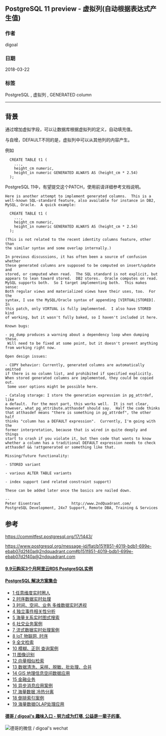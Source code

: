 ## PostgreSQL 11 preview - 虚拟列(自动根据表达式产生值)  
          
### 作者          
digoal          
          
### 日期          
2018-03-22          
          
### 标签          
PostgreSQL , 虚拟列 , GENERATED column     
          
----          
          
## 背景        
通过增加虚拟字段，可以让数据库根据虚拟列的定义，自动填充值。  
  
与自增，DEFAULT不同的是，虚拟列中可以从其他列的内容产生。  
  
例如  
  
```  
  CREATE TABLE t1 (  
    ...,  
    height_cm numeric,  
    height_in numeric GENERATED ALWAYS AS (height_cm * 2.54)  
  );  
```  
  
PostgreSQL 11中，有望提交这个PATCH，使用前请详细参考文档说明。     
  
```  
Here is another attempt to implement generated columns.  This is a  
well-known SQL-standard feature, also available for instance in DB2,  
MySQL, Oracle.  A quick example:  
  
  CREATE TABLE t1 (  
    ...,  
    height_cm numeric,  
    height_in numeric GENERATED ALWAYS AS (height_cm * 2.54)  
  );  
  
(This is not related to the recent identity columns feature, other than  
the similar syntax and some overlap internally.)  
  
In previous discussions, it has often been a source of confusion whether  
these generated columns are supposed to be computed on insert/update and  
stored, or computed when read.  The SQL standard is not explicit, but  
appears to lean toward stored.  DB2 stores.  Oracle computes on read.  
MySQL supports both.  So I target implementing both.  This makes sense:  
Both regular views and materialized views have their uses, too.  For the  
syntax, I use the MySQL/Oracle syntax of appending [VIRTUAL|STORED].  In  
this patch, only VIRTUAL is fully implemented.  I also have STORED kind  
of working, but it wasn't fully baked, so I haven't included it here.  
  
Known bugs:  
  
- pg_dump produces a warning about a dependency loop when dumping these.  
 Will need to be fixed at some point, but it doesn't prevent anything  
from working right now.  
  
Open design issues:  
  
- COPY behavior: Currently, generated columns are automatically omitted  
if there is no column list, and prohibited if specified explicitly.  
When stored generated columns are implemented, they could be copied out.  
 Some user options might be possible here.  
  
- Catalog storage: I store the generation expression in pg_attrdef, like  
a default.  For the most part, this works well.  It is not clear,  
however, what pg_attribute.atthasdef should say.  Half the code thinks  
that atthasdef means "there is something in pg_attrdef", the other half  
thinks "column has a DEFAULT expression".  Currently, I'm going with the  
former interpretation, because that is wired in quite deeply and things  
start to crash if you violate it, but then code that wants to know  
whether a column has a traditional DEFAULT expression needs to check  
atthasdef && !attgenerated or something like that.  
  
Missing/future functionality:  
  
- STORED variant  
  
- various ALTER TABLE variants  
  
- index support (and related constraint support)  
  
These can be added later once the basics are nailed down.  
  
--   
Peter Eisentraut              http://www.2ndQuadrant.com/  
PostgreSQL Development, 24x7 Support, Remote DBA, Training & Services  
```  
  
  
    
    
## 参考    
https://commitfest.postgresql.org/17/1443/  
  
  
https://www.postgresql.org/message-id/flat/b151f851-4019-bdb1-699e-ebab07d2f40a@2ndquadrant.com#b151f851-4019-bdb1-699e-ebab07d2f40a@2ndquadrant.com  
  
  
  
  
  
  
  
  
  
  
  
  
  
  
  
  
  
  
  
  
  
  
  
  
  
  
  
  
  
  
  
  
  
  
  
  
  
  
  
  
  
  
  
  
  
  
  
  
  
  
  
  
  
  
  
#### [9.9元购买3个月阿里云RDS PostgreSQL实例](https://www.aliyun.com/database/postgresqlactivity "57258f76c37864c6e6d23383d05714ea")
  
  
#### [PostgreSQL 解决方案集合](https://yq.aliyun.com/topic/118 "40cff096e9ed7122c512b35d8561d9c8")
- [1 任意维度实时圈人](https://yq.aliyun.com/topic/118 "40cff096e9ed7122c512b35d8561d9c8")
- [2 时序数据实时处理](https://yq.aliyun.com/topic/118 "40cff096e9ed7122c512b35d8561d9c8")
- [3 时间、空间、业务 多维数据实时透视](https://yq.aliyun.com/topic/118 "40cff096e9ed7122c512b35d8561d9c8")
- [4 独立事件相关性分析](https://yq.aliyun.com/topic/118 "40cff096e9ed7122c512b35d8561d9c8")
- [5 海量关系实时图式搜索](https://yq.aliyun.com/topic/118 "40cff096e9ed7122c512b35d8561d9c8")
- [6 社交业务案例](https://yq.aliyun.com/topic/118 "40cff096e9ed7122c512b35d8561d9c8")
- [7 流式数据实时处理案例](https://yq.aliyun.com/topic/118 "40cff096e9ed7122c512b35d8561d9c8")
- [8 IoT 物联网, 时序](https://yq.aliyun.com/topic/118 "40cff096e9ed7122c512b35d8561d9c8")
- [9 全文检索](https://yq.aliyun.com/topic/118 "40cff096e9ed7122c512b35d8561d9c8")
- [10 模糊、正则 查询案例](https://yq.aliyun.com/topic/118 "40cff096e9ed7122c512b35d8561d9c8")
- [11 图像识别](https://yq.aliyun.com/topic/118 "40cff096e9ed7122c512b35d8561d9c8")
- [12 向量相似检索](https://yq.aliyun.com/topic/118 "40cff096e9ed7122c512b35d8561d9c8")
- [13 数据清洗、采样、脱敏、批处理、合并](https://yq.aliyun.com/topic/118 "40cff096e9ed7122c512b35d8561d9c8")
- [14 GIS 地理信息空间数据应用](https://yq.aliyun.com/topic/118 "40cff096e9ed7122c512b35d8561d9c8")
- [15 金融业务](https://yq.aliyun.com/topic/118 "40cff096e9ed7122c512b35d8561d9c8")
- [16 异步消息应用案例](https://yq.aliyun.com/topic/118 "40cff096e9ed7122c512b35d8561d9c8")
- [17 海量数据 冷热分离](https://yq.aliyun.com/topic/118 "40cff096e9ed7122c512b35d8561d9c8")
- [18 倒排索引案例](https://yq.aliyun.com/topic/118 "40cff096e9ed7122c512b35d8561d9c8")
- [19 海量数据OLAP处理应用](https://yq.aliyun.com/topic/118 "40cff096e9ed7122c512b35d8561d9c8")
  
  
#### [德哥 / digoal's 趣味入口 - 努力成为灯塔, 公益是一辈子的事.](https://github.com/digoal/blog/blob/master/README.md "22709685feb7cab07d30f30387f0a9ae")
  
  
![德哥的微信 / digoal's wechat](../pic/digoal_weixin.jpg "f7ad92eeba24523fd47a6e1a0e691b59")
  
